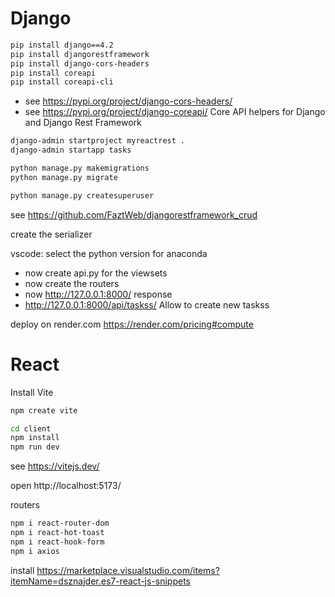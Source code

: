 # Django
```bash 
pip install django==4.2
pip install djangorestframework
pip install django-cors-headers
pip install coreapi
pip install coreapi-cli
```

- see https://pypi.org/project/django-cors-headers/ 
- see https://pypi.org/project/django-coreapi/ 
    Core API helpers for Django and Django Rest Framework

```bash
django-admin startproject myreactrest .
django-admin startapp tasks 

python manage.py makemigrations
python manage.py migrate

python manage.py createsuperuser
```

see https://github.com/FaztWeb/djangorestframework_crud 

create the serializer 

vscode: select the python version for anaconda

- now create api.py for the viewsets
- now create the routers
- now http://127.0.0.1:8000/ response 
- http://127.0.0.1:8000/api/taskss/ Allow to create new taskss

deploy on render.com https://render.com/pricing#compute 

# React
Install Vite 
```bash
npm create vite

cd client
npm install
npm run dev

```
see https://vitejs.dev/

open http://localhost:5173/ 

routers 
```bash
npm i react-router-dom 
npm i react-hot-toast
npm i react-hook-form
npm i axios
```

install https://marketplace.visualstudio.com/items?itemName=dsznajder.es7-react-js-snippets